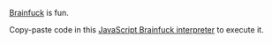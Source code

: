 [Brainfuck](http://en.wikipedia.org/wiki/Brainfuck) is fun.

Copy-paste code in this [JavaScript Brainfuck interpreter](http://copy.freeunix.net/brainfuck/) to execute it.
